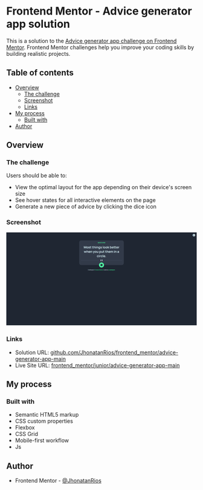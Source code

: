 # Frontend Mentor - Advice generator app solution
This is a solution to the [Advice generator app challenge on Frontend Mentor](https://www.frontendmentor.io/challenges/advice-generator-app-QdUG-13db). Frontend Mentor challenges help you improve your coding skills by building realistic projects.

## Table of contents
- [Overview](#overview)
  - [The challenge](#the-challenge)
  - [Screenshot](#screenshot)
  - [Links](#links)
- [My process](#my-process)
  - [Built with](#built-with)
- [Author](#author)



## Overview
### The challenge
Users should be able to:
- View the optimal layout for the app depending on their device's screen size
- See hover states for all interactive elements on the page
- Generate a new piece of advice by clicking the dice icon

### Screenshot
![](https://github.com/JhonatanRios/frontend_mentor/blob/main/docs/junior/advice-generator-app-main/images/screencapture-solution.png)

### Links
- Solution URL: [github.com/JhonatanRios/frontend_mentor/advice-generator-app-main](https://github.com/JhonatanRios/frontend_mentor/tree/main/docs/junior/advice-generator-app-main)
- Live Site URL: [frontend_mentor/junior/advice-generator-app-main](https://jhonatanrios.github.io/frontend_mentor/junior/advice-generator-app-main/)



## My process
### Built with
- Semantic HTML5 markup
- CSS custom properties
- Flexbox
- CSS Grid
- Mobile-first workflow
- Js



## Author
- Frontend Mentor - [@JhonatanRios](https://www.frontendmentor.io/profile/JhonatanRios)